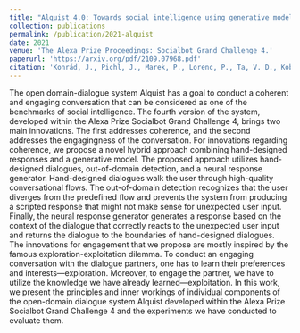 ```yaml
---
title: "Alquist 4.0: Towards social intelligence using generative models and dialogue personalization."
collection: publications
permalink: /publication/2021-alquist
date: 2021
venue: 'The Alexa Prize Proceedings: Socialbot Grand Challenge 4.'
paperurl: 'https://arxiv.org/pdf/2109.07968.pdf'
citation: 'Konrád, J., Pichl, J., Marek, P., Lorenc, P., Ta, V. D., Kobza, O., **Hýlová L.** and Šedivý, J. (2021). Alquist 4.0: Towards social intelligence using generative models and dialogue personalization.arXiv preprint arXiv:2109.07968.'
---
```


The open domain-dialogue system Alquist has a goal to conduct a coherent and engaging conversation that can be considered as one of the benchmarks of social intelligence. The fourth version of the system, developed within the Alexa Prize Socialbot Grand Challenge 4, brings two main innovations. The first addresses coherence, and the second addresses the engagingness of the conversation.
For innovations regarding coherence, we propose a novel hybrid approach combining hand-designed responses and a generative model. The proposed approach utilizes hand-designed dialogues, out-of-domain detection, and a neural response generator. Hand-designed dialogues walk the user through high-quality conversational flows. The out-of-domain detection recognizes that the user diverges from the predefined flow and prevents the system from producing a scripted response that might not make sense for unexpected user input. Finally, the neural response generator generates a response based on the context of the dialogue that correctly reacts to the unexpected user input and returns the dialogue to the boundaries of hand-designed dialogues.
The innovations for engagement that we propose are mostly inspired by the famous exploration-exploitation dilemma. To conduct an engaging conversation with the dialogue partners, one has to learn their preferences and interests—exploration. Moreover, to engage the partner, we have to utilize the knowledge we have already learned—exploitation.
In this work, we present the principles and inner workings of individual components of the open-domain dialogue system Alquist developed within the Alexa Prize Socialbot Grand Challenge 4 and the experiments we have conducted to evaluate them.
